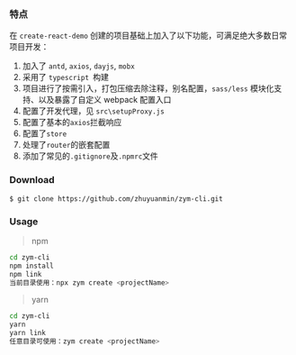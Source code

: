 ### 特点

在 `create-react-demo` 创建的项目基础上加入了以下功能，可满足绝大多数日常项目开发：

1. 加入了 `antd`, `axios`, `dayjs`, `mobx`
2. 采用了 `typescript `构建
3. 项目进行了按需引入，打包压缩去除注释，别名配置，`sass/less` 模块化支持、以及暴露了自定义 webpack 配置入口
4. 配置了开发代理，见 `src\setupProxy.js`
5. 配置了基本的`axios`拦截响应
6. 配置了`store`
7. 处理了`router`的嵌套配置
8. 添加了常见的`.gitignore`及`.npmrc`文件

### Download

`$ git clone https://github.com/zhuyuanmin/zym-cli.git`

### Usage

> npm

```bash
cd zym-cli
npm install
npm link
当前目录使用：npx zym create <projectName>
```

> yarn

```bash
cd zym-cli
yarn
yarn link
任意目录可使用：zym create <projectName>
```

